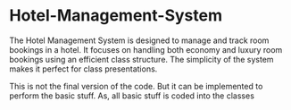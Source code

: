 # Hotel-Management-System
 The Hotel Management System is designed to manage and track room bookings in a hotel. It focuses on handling both economy and luxury room bookings using an efficient class structure. The simplicity of the system makes it perfect for class presentations.

 This is not the final version of the code. 
 But it can be implemented to perform the basic stuff. As, all basic stuff is coded into the classes